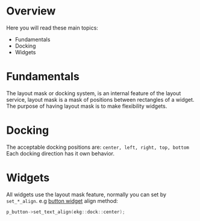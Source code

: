 # Overview

Here you will read these main topics:
- Fundamentals
- Docking
- Widgets

# Fundamentals

The layout mask or docking system, is an internal feature of the layout service, layout mask is a mask of positions between rectangles of a widget. The purpose of having layout mask is to make flexibility widgets.

# Docking

The acceptable docking positions are: `center, left, right, top, bottom`
Each docking direction has it own behavior.

# Widgets

All widgets use the layout mask feature, normally you can set by `set_*_align`.
e.g [button widget](documentation/ui/buttonwidget.md) align method:

```cpp
p_button->set_text_align(ekg::dock::center);
```
